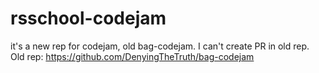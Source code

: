 # rsschool-codejam

it's a new rep for codejam, old bag-codejam. I can't create PR in old rep.  
Old rep: https://github.com/DenyingTheTruth/bag-codejam
